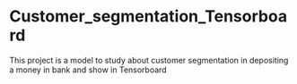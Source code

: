 # Customer_segmentation_Tensorboard
 This project is a model to study about customer segmentation in depositing a money in bank and show in Tensorboard
